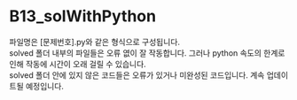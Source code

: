 # B13_solWithPython
파일명은 [문제번호].py와 같은 형식으로 구성됩니다.  
solved 폴더 내부의 파일들은 오류 엾이 잘 작동합니다. 그러나 python 속도의 한계로 인해 작동에 시간이 오래 걸릴 수 있습니다.  
solved 폴더 안에 있지 않은 코드들은 오류가 있거나 미완성된 코드입니다. 계속 업데이트될 예정입니다.  
